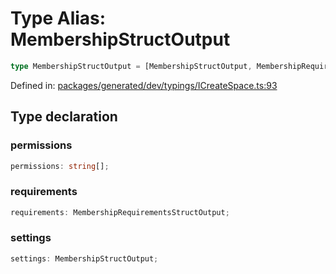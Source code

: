 # Type Alias: MembershipStructOutput

```ts
type MembershipStructOutput = [MembershipStructOutput, MembershipRequirementsStructOutput, string[]] & object;
```

Defined in: [packages/generated/dev/typings/ICreateSpace.ts:93](https://github.com/towns-protocol/towns/blob/0db1fd0ac7258e8db8cedfb6183e8eade8284fa1/packages/generated/dev/typings/ICreateSpace.ts#L93)

## Type declaration

### permissions

```ts
permissions: string[];
```

### requirements

```ts
requirements: MembershipRequirementsStructOutput;
```

### settings

```ts
settings: MembershipStructOutput;
```
